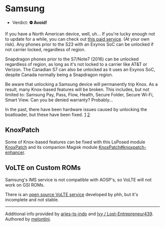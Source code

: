 # Samsung

- Verdict: **⛔ Avoid!**

If you have a North American device, well, uh... If you're lucky enough not to update for a while, you can check out [this paid service][Paid North American Unlock]. (At your own risk). Any phones prior to the S23 with an Exynos SoC can be unlocked if not carrier locked, regardless of region.

Snapdragon phones prior to the S7/Note7 (2016) can be unlocked regardless of region, as long as it's not locked to a carrier like AT&T or Verizon. The Canadian S7 can also be unlocked as it uses an Exynos SoC, despite Canada normally being a Snapdragon region.

Be aware that unlocking a Samsung device will permanently trip Knox. As a result, many Knox-based features will be broken. This includes, but not limited to: Samsung Pay, Pass, Flow, Health, Secure Folder, Secure Wi-Fi, Smart View. Can you be denied warranty? Probably...

In the past, there have been hardware issues caused by unlocking the boatloader, but these have been fixed. [1][1] [2][2]

## KnoxPatch

Some of Knox-based features can be fixed with this LsPosed module [KnoxPatch] and its companion Magisk module [KnoxPatch#knoxpatch-enhancer].

## VoLTE on Custom ROMs

Samsung's IMS service is not compatible with AOSP's, so VoLTE will not work on GSI ROMs.

There is an [open source VoLTE service] developed by phh, but it's incomplete and not stable.

***
Additional info provided by [aries-ts-indo](https://github.com/aries-ts-indo) and [Ivy / Lost-Entrepreneur439](https://github.com/Lost-Entrepreneur439).<br/>
Authored by [melontini](https://github.com/melontini).

[1]:https://www.xda-developers.com/bootloader-unlocking-no-longer-kills-galaxy-z-fold-3-cameras/
[2]:https://www.xda-developers.com/samsung-galaxy-s22-bootloader-unlock-camera-working/

[open source VoLTE service]:https://github.com/phhusson/ims
[Paid North American Unlock]:https://xdaforums.com/t/android-unsamlock-bootloader-unlock-for-samsung-us-canada-devices.4215101/
[KnoxPatch]:https://github.com/BlackMesa123/KnoxPatch
[KnoxPatch#knoxpatch-enhancer]:https://github.com/BlackMesa123/KnoxPatch#knoxpatch-enhancer
